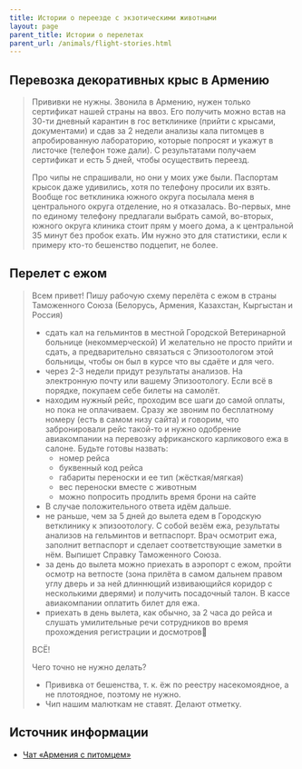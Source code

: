 ```yaml
---
title: Истории о переезде с экзотическими животными
layout: page
parent_title: Истории о перелетах
parent_url: /animals/flight-stories.html
---
```


## Перевозка декоративных крыс в Армению

> Прививки не нужны. Звонила в Армению, нужен только сертификат нашей страны на ввоз. Его получить можно встав на
> 30-ти дневный карантин в гос ветклинике (прийти с крысами, документами) и сдав за 2 недели анализы кала питомцев в
> апробированную лабораторию, которые попросят и укажут в листочке (телефон тоже дали). С результатами получаем
> сертификат и есть 5 дней, чтобы осуществить переезд.
>
> Про чипы не спрашивали, но они у моих уже были. Паспортам крысок даже удивились, хотя по телефону просили их взять.
> Вообще гос ветклиника южного округа посылала меня в центрального округа отделение, но я отказалась. Во-первых,
> мне по единому телефону предлагали выбрать самой, во-вторых, южного округа клиника стоит прям у моего дома, а к
> центральной 35 минут без пробок ехать. Им нужно это для статистики, если к примеру кто-то бешенство подцепит, не
> более.

## Перелет с ежом

> Всем привет! Пишу рабочую схему перелёта с ежом в страны Таможенного Союза (Белорусь, Армения, Казахстан, Кыргыстан и Россия)
> 
> - сдать кал на гельминтов в местной Городской Ветеринарной больнице (некоммерческой) И желательно не просто прийти и сдать, а предварительно связаться с Эпизоотологом этой больницы, чтобы он был в курсе что вы сдаёте и для чего.
> - через 2-3 недели придут результаты анализов. На электронную почту или вашему Эпизоотологу. Если всё в порядке, покупаем себе билеты на самолёт.
> - находим нужный рейс, проходим все шаги до самой оплаты, но пока не оплачиваем. Сразу же звоним по бесплатному номеру (есть в самом низу сайта) и говорим, что забронировали рейс такой-то и нужно одобрение авиакомпании на перевозку африканского карликового ежа в салоне. Будьте готовы назвать:
>   - номер рейса
>   - буквенный код рейса
>   - габариты переноски и ее тип (жёсткая/мягкая)
>   - вес переноски вместе с животным
>   - можно попросить продлить время брони на сайте
> - В случае положительного ответа идём дальше.
> - не раньше, чем за 5 дней до вылета едем в Городскую ветклинику к эпизоотологу. С собой везём ежа, результаты анализов на гельминтов и ветпаспорт. Врач осмотрит ежа, заполнит ветпаспорт и сделает соответствующие заметки в нём. Выпишет Справку Таможенного Союза.
> - за день до вылета можно приехать в аэропорт с ежом, пройти осмотр на ветпосте (зона прилёта в самом дальнем правом углу дверь и за ней длиннющий извивающийся коридор с несколькими дверями) и получить посадочный талон. В кассе авиакомпании оплатить билет для ежа.
> - приехать в день вылета, как обычно, за 2 часа до рейса и слушать умилительные речи сотрудников во время прохождения регистрации и досмотров🙂
> 
> ВСЁ!
> 
> Чего точно не нужно делать?
> - Прививка от бешенства, т. к. ёж по реестру насекомоядное, а не плотоядное, поэтому не нужно.
> - Чип нашим малюткам не ставят. Делают отметку.

## Источник информации

- [Чат «Армения с питомцем»](https://t.me/armenia_pets)
